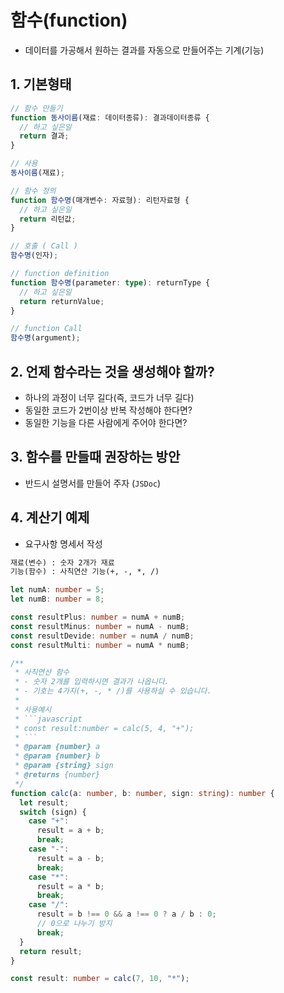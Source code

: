 # 함수(function)

- 데이터를 가공해서 원하는 결과를 자동으로 만들어주는 기계(기능)

## 1. 기본형태

```ts
// 함수 만들기
function 동사이름(재료: 데이터종류): 결과데이터종류 {
  // 하고 싶은일
  return 결과;
}

// 사용
동사이름(재료);

// 함수 정의
function 함수명(매개변수: 자료형): 리턴자료형 {
  // 하고 싶은일
  return 리턴값;
}

// 호출 ( Call )
함수명(인자);

// function definition
function 함수명(parameter: type): returnType {
  // 하고 싶은일
  return returnValue;
}

// function Call
함수명(argument);
```

## 2. 언제 함수라는 것을 생성해야 할까?

- 하나의 과정이 너무 길다(즉, 코드가 너무 길다)
- 동일한 코드가 2번이상 반복 작성해야 한다면?
- 동일한 기능을 다른 사람에게 주어야 한다면?

## 3. 함수를 만들때 권장하는 방안

- 반드시 설명서를 만들어 주자 (`JSDoc`)

## 4. 계산기 예제

- 요구사항 명세서 작성

```txt
재료(변수) : 숫자 2개가 재료
기능(함수) : 사칙연산 기능(+, -, *, /)
```

````ts
let numA: number = 5;
let numB: number = 8;

const resultPlus: number = numA + numB;
const resultMinus: number = numA - numB;
const resultDevide: number = numA / numB;
const resultMulti: number = numA * numB;

/**
 * 사칙연산 함수
 * - 숫자 2개를 입력하시면 결과가 나옵니다.
 * - 기호는 4가지(+, -, * /)를 사용하실 수 있습니다.
 *
 * 사용예시
 * ```javascript
 * const result:number = calc(5, 4, "+");
 * ```
 * @param {number} a
 * @param {number} b
 * @param {string} sign
 * @returns {number}
 */
function calc(a: number, b: number, sign: string): number {
  let result;
  switch (sign) {
    case "+":
      result = a + b;
      break;
    case "-":
      result = a - b;
      break;
    case "*":
      result = a * b;
      break;
    case "/":
      result = b !== 0 && a !== 0 ? a / b : 0;
      // 0으로 나누기 방지
      break;
  }
  return result;
}

const result: number = calc(7, 10, "*");
````
